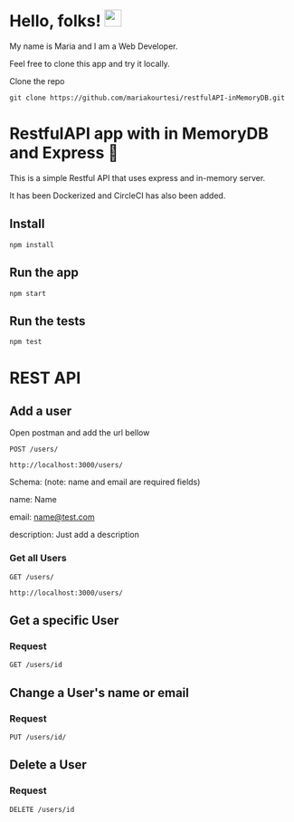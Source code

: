 
# Hello, folks! <img src="https://raw.githubusercontent.com/MartinHeinz/MartinHeinz/master/wave.gif" width="30px">

My name is Maria and I am a Web Developer. 

Feel free to clone this app and try it locally. 

Clone the repo

  
    git clone https://github.com/mariakourtesi/restfulAPI-inMemoryDB.git


# RestfulAPI app with in MemoryDB and Express :rocket:

This is a simple Restful API that uses express and in-memory server.

It has been Dockerized and CircleCI has also been added.


## Install

    npm install

## Run the app

    npm start

## Run the tests

    npm test

# REST API

## Add a user
Open postman and add the url bellow

`POST /users/`

    http://localhost:3000/users/

Schema: 
(note: name and email are required fields)

name: Name

email: name@test.com

description: Just add a description

### Get all Users

`GET /users/`

    http://localhost:3000/users/

## Get a specific User

### Request

`GET /users/id`

## Change a User's name or email
### Request

`PUT /users/id/`

## Delete a User

### Request

`DELETE /users/id`


